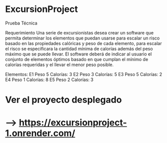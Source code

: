 # ExcursionProject
Prueba Técnica

Requerimiento
Una serie de excursionistas desea crear un software que permita determinar los elementos que puedan usarse para escalar un risco basado en las propiedades calóricas y peso de cada elemento, para escalar el risco se especificara la cantidad mínima de calorías además del peso máximo que se puede llevar. El software deberá de indicar al usuario el conjunto de elementos óptimos basado en que cumplan el mínimo de calorías requeridas y el llevar el menor peso posible.

Elementos:
E1 Peso 5 Calorías: 3
E2 Peso 3 Calorías: 5
E3 Peso 5 Calorías: 2
E4 Peso 1 Calorías: 8
E5 Peso 2 Calorías: 3 

# Ver el proyecto desplegado
# --> https://excursionproject-1.onrender.com/

